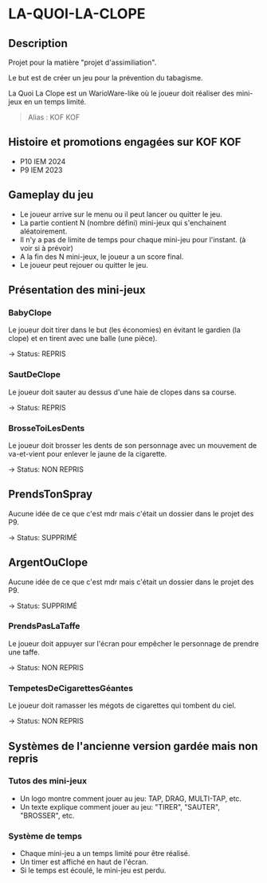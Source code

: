 # LA-QUOI-LA-CLOPE

## Description

Projet pour la matière "projet d'assimiliation".

Le but est de créer un jeu pour la prévention du tabagisme.

La Quoi La Clope est un WarioWare-like où le joueur doit réaliser des mini-jeux en un temps limité.

> Alias : KOF KOF

## Histoire et promotions engagées sur KOF KOF
- P10 IEM 2024
- P9 IEM 2023

## Gameplay du jeu
- Le joueur arrive sur le menu ou il peut lancer ou quitter le jeu.
- La partie contient N (nombre défini) mini-jeux qui s'enchainent aléatoirement.
- Il n'y a pas de limite de temps pour chaque mini-jeu pour l'instant. (à voir si à prévoir)
- A la fin des N mini-jeux, le joueur a un score final.
- Le joueur peut rejouer ou quitter le jeu.

## Présentation des mini-jeux

### BabyClope
Le joueur doit tirer dans le but (les économies) en évitant le gardien (la clope) et en tirent avec une balle (une pièce).

-> Status: REPRIS

### SautDeClope
Le joueur doit sauter au dessus d'une haie de clopes dans sa course.

-> Status: REPRIS

### BrosseToiLesDents
Le joueur doit brosser les dents de son personnage avec un mouvement de va-et-vient pour enlever le jaune de la cigarette.

-> Status: NON REPRIS

## PrendsTonSpray
Aucune idée de ce que c'est mdr mais c'était un dossier dans le projet des P9.

-> Status: SUPPRIMÉ

## ArgentOuClope
Aucune idée de ce que c'est mdr mais c'était un dossier dans le projet des P9.

-> Status: SUPPRIMÉ

### PrendsPasLaTaffe
Le joueur doit appuyer sur l'écran pour empêcher le personnage de prendre une taffe.

-> Status: NON REPRIS

### TempetesDeCigarettesGéantes
Le joueur doit ramasser les mégots de cigarettes qui tombent du ciel.

-> Status: NON REPRIS

## Systèmes de l'ancienne version gardée mais non repris

### Tutos des mini-jeux
- Un logo montre comment jouer au jeu: TAP, DRAG, MULTI-TAP, etc.
- Un texte explique comment jouer au jeu: "TIRER", "SAUTER", "BROSSER", etc.

### Système de temps
- Chaque mini-jeu a un temps limité pour être réalisé.
- Un timer est affiché en haut de l'écran.
- Si le temps est écoulé, le mini-jeu est perdu.
